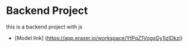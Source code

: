 # Backend Project
this is a backend project with js

- [Model link] (https://app.eraser.io/workspace/YtPqZ1VogxGy1jzIDkzj)